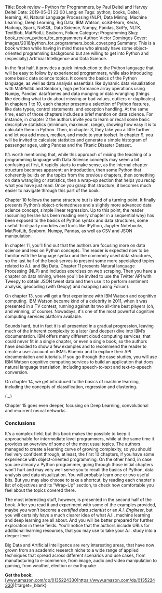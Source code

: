 Title: Book review – Python for Programmers, by Paul Deitel and Harvey Deitel
Date: 2019-05-31 23:00
Lang: en
Tags: python, books, Deitel, learning, AI, Natural Language Processing (NLP), Data Mining, Machine Learning, Deep Learning, Big Data, IBM Watson, scikit-learn, Keras, Hadoop, Spark, NoSQL, Data Science, Numpy, Pandas, SciPy, NLTK, TextBlob, MatPlotLi, Seaborn, Folium
Category: Programming
Slug: book_review_python_for_programmers
Author: Victor Domingos
Cover: images/2018/python_for_programmers_book_cover.png
Summary: This is a book written while having in mind those who already have some object-oriented programming background but are willing to get into Python and (especially) Artificial Intelligence and Data Science. 

In the first half, it provides a quick introduction to the Python language that will be easy to follow by experienced programmers, while also introducing some basic data science topics. It covers the basics of the Python language, as well as data analysis essentials like dynamic data visualization with MatPlotlib and Seaborn, high performance array operations using Numpy, Pandas' dataframes and data munging or data wrangling (things like deciding what to do about missing or bad values, outliers or duplicates). In chapters 1 to 10, each chapter presents a selection of Python features, like data types, control statements, and exception handling. At the same time, each of those chapters includes a brief mention on data science. For instance, in chapter 2 the authors invite you to learn or recall some basic descriptive statistics (minimum, maximum, range), showing how easy it is to calculate them in Python. Then, in chapter 3, they take you a little further and let you add mean, median, and mode to your toolset. In chapter 9, you will be invited to calculate statistics and generate a simple histogram of passenger ages, using Pandas and the Titanic Disaster Dataset.

It’s worth mentioning that, while this approach of mixing the teaching of a programming language with Data Science concepts may seem a bit confusing at first, it rapidly starts to make sense, as the internal chapter structure becomes apparent: an introduction, then some Python that coherently builds on the topics from the previous chapters, then something on data wrangling or statistics, then a wrap-up section that helps you recap what you have just read. Once you grasp that structure, it becomes much easier to navigate through this part of the book.

Chapter 10 follows the same structure but is kind of a turning point. It finally presents Python’s object-orientedness and a slightly more advanced data science concept, simple linear regression. Up to this point, the reader (assuming he/she has been reading every chapter in a sequential way) has been exposed to the basics of Python syntax and data structures, some useful third-party modules and tools like IPython, Jupyter Notebooks, MatPlotLib, Seaborn, Numpy, Pandas, as well as CSV and JSON manipulation.

In chapter 11, you’ll find out that the authors are focusing more on data science and less on Python concepts. The reader is expected now to be familiar with the language syntax and the commonly used data structures, so the last half of the book serves to present some more specialized topics related to A.I. and Big Data. Chapter 11 presents Natural language Processing (NLP) and includes exercises on web scraping. Then you have a chapter on data mining, where you'll be invited to use the Twitter API with Tweepy to obtain JSON tweet data and then use it to perform sentiment analysis, geocoding (with Geopy) and mapping (using Folium).

On chapter 13, you will get a first experience with IBM Watson and cognitive computing. IBM Watson became kind of a celebrity in 2011, when it was presented in a TV contest, running against its two all-time best players (oh, and winning, of course). Nowadays, it's one of the most powerful cognitive computing services platform available.

Sounds hard, but in fact it is all presented in a gradual progression, leaving much of the inherent complexity to a later (and deeper) dive into IBM’s documentation. IBM offers many different cloud computing services, that could never fit in a single chapter, or even a single book, so the authors have decided to show a few examples and to recommend the reader to create a user account on IBM’s Bluemix and to explore their API documentation and tutorials. If you go through the case studies, you will use IBM Watson cognitive computing services to build an application that does natural language translation, including speech-to-text and text-to-speech conversion.

On chapter 14, we get introduced to the basics of machine learning, including the concepts of classification, regression and clustering.

(…)


Chapter 15 goes even deeper, focusing on Deep Learning, convolutional and recurrent neural networks.





### Conclusions

It's a complex field, but this book makes the possible to keep it approachable for intermediate level programmers, while at the same time it provides an overview of some of the most usual topics. The authors managed to create a learning curve of growing complexity, so you should feel very confident through, at least, the first 10 chapters, if you have some experience with object-oriented programming. On the other hand, in case you are already a Python programmer, going through those initial chapters won't hurt and may very well serve you to recall the basics of Python, data analysis and data visualization. You will probably learn one or two useful bits. But you may also choose to take a shortcut, by reading each chapter's list of objectives and its "Wrap-Up" section, to check how comfortable you feel about the topics covered there.

The most interesting stuff, however, is presented in the second half of the book. After you read it and experiment with some of the examples provided, maybe you won't become a *certified data scientist* or an *A.I. Engineer*, but you will certainly have a much clearer idea of what A.I., machine learning and deep learning are all about. And you will be better prepared for further exploration in these fields. You'll notice that the authors include URLs for additional learning resources, that you may use to take your A.I. study into a deeper level.

Big Data and Artificial Intelligence are very interesting areas, that have now grown from an academic research niche to a wide range of applied techniques that spread across different scenarios and use cases, from manufacturing to e-commerce, from image, audio and video manipulation to gaming, from weather, election or earthquake


**Get the book:**  
[www.amazon.com/dp/0135224330]https://www.amazon.com/dp/0135224330){:target=_blank}
